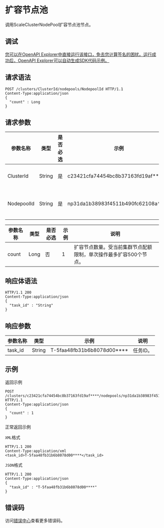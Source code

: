 # 扩容节点池

调用ScaleClusterNodePool扩容节点池节点。

## 调试

[您可以在OpenAPI Explorer中直接运行该接口，免去您计算签名的困扰。运行成功后，OpenAPI Explorer可以自动生成SDK代码示例。](https://api.aliyun.com/#product=CS&api=ScaleClusterNodePool&type=ROA&version=2015-12-15)

## 请求语法

```
POST /clusters/ClusterId/nodepools/NodepoolId HTTP/1.1 
Content-Type:application/json
{
  "count" : Long
}
```

## 请求参数

|参数名称|类型|是否必选|示例|说明|
|----|--|----|--|--|
|ClusterId|String|是|c23421cfa74454bc8b37163fd19af\*\*\*\*|集群ID。 |
|NodepoolId|String|是|np31da1b38983f4511b490fc62108a\*\*\*\*|节点池ID。 |

|参数名称|类型|是否必选|示例|说明|
|----|--|----|--|--|
|count|Long|否|1|扩容节点数量。受当前集群节点配额限制，单次操作最多扩容500个节点。 |

## 响应体语法

```
HTTP/1.1 200
Content-Type:application/json
{
  "task_id" : "String"
}
```

## 响应参数

|参数名称|类型|示例|说明|
|----|--|--|--|
|task\_id|String|T-5faa48fb31b6b8078d00\*\*\*\*|任务ID。 |

## 示例

返回示例

```
POST /clusters/c23421cfa74454bc8b37163fd19af****/nodepools/np31da1b38983f4511b490fc62108a**** HTTP/1.1 
Content-Type:application/json
{
  "count" : 1
}
```

正常返回示例

`XML`格式

```
HTTP/1.1 200
Content-Type:application/xml
<task_id>T-5faa48fb31b6b8078d00****</task_id>
```

`JSON`格式

```
HTTP/1.1 200
Content-Type:application/json
{
  "task_id" : "T-5faa48fb31b6b8078d00****"
}
```

## 错误码

访问[错误中心](https://error-center.alibabacloud.com/status/product/CS)查看更多错误码。

